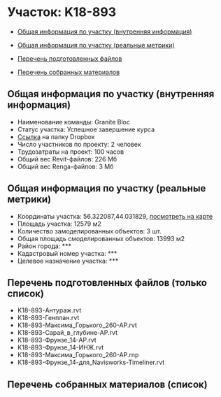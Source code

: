 # Участок: K18-893

* [Общая информация по участку (внутренняя информация)](#Chapter1)

* [Общая информация по участку (реальные метрики)](#Chapter2)

* [Перечень подготовленных файлов](#Chapter3)

* [Перечень собранных материалов](#Chapter4)

## <a id="Chapter1"></a> Общая информация по участку (внутренняя информация)
+ Наименование команды: Granite Bloc
+ Статус участка: Успешное завершение курса
+ [Ссылка](https://www.dropbox.com/sh/wvvgv1nw1iqred9/AADMS1Osuxa_AoEozx5ejY7Wa/K18_893?dl=0) на папку Dropbox
+ Число участников по проекту: 2 человек
+ Трудозатраты на проект: 100 часов
+ Общий вес Revit-файлов: 226 Мб
+ Общий вес Renga-файлов: 3 Мб
## <a id="Chapter2"></a> Общая информация по участку (реальные метрики)
+ Координаты участка: 56.322087,44.031829, [посмотреть на карте](https://yandex.ru/maps/47/nizhny-novgorod/?ll=44.031829%2C56.322087&z=19)
+ Площадь участка: 12579 м2
+ Количество замоделированных объектов: 3 шт.
+ Общая площадь смоделированных объектов: 13993 м2
+ Район города: *** 
+ Кадастровый номер участка: *** 
+ Целевое назначение участка: *** 
## <a id="Chapter3"></a> Перечень подготовленных файлов (только список)
+ K18-893-Антураж.rvt
+ K18-893-Генплан.rvt
+ K18-893-Максима_Горького_260-АР.rvt
+ K18-893-Сарай_в_глубине-АР.rvt
+ K18-893-Фрунзе_14-АР.rvt
+ K18-893-Фрунзе_14-ИНЖ.rvt
+ К18-893-Максима_Горького_260-АР.rnp
+ К18-893-Фрунзе_14-для_Navisworks-Timeliner.rvt
## <a id="Chapter4"></a> Перечень собранных материалов (список)
